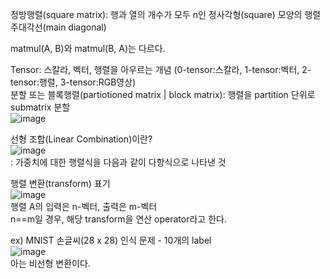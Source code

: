 정방행렬(square matrix): 행과 열의 개수가 모두 n인 정사각형(square) 모양의 행렬  
주대각선(main diagonal)  

matmul(A, B)와 matmul(B, A)는 다르다.  

Tensor: 스칼라, 벡터, 행렬을 아우르는 개념 (0-tensor:스칼라, 1-tensor:벡터, 2-tensor:행렬, 3-tensor:RGB영상)  
분할 또는 블록행렬(partiotioned matrix | block matrix): 행렬을 partition 단위로 submatrix 분할  
![image](https://user-images.githubusercontent.com/59414764/116448399-0bb57680-a894-11eb-9675-806339c6eed6.png)  

선형 조합(Linear Combination)이란?  
![image](https://user-images.githubusercontent.com/59414764/116448453-1a9c2900-a894-11eb-9222-194bcdfa06a3.png)  
: 가중치에 대한 행렬식을 다음과 같이 다항식으로 나타낸 것

행렬 변환(transform) 표기  
![image](https://user-images.githubusercontent.com/59414764/116448627-4a4b3100-a894-11eb-9146-0b97d42dc458.png)  
행렬 A의 입력은 n-벡터, 출력은 m-벡터  
n==m일 경우, 해당 transform을 연산 operator라고 한다.  

ex) MNIST 손글씨(28 x 28) 인식 문제 - 10개의 label  
![image](https://user-images.githubusercontent.com/59414764/116449954-b2e6dd80-a895-11eb-97e8-af720dcdbce9.png)  
아는 비선형 변환이다.  
